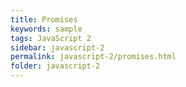```yaml
---
title: Promises
keywords: sample
tags: JavaScript 2
sidebar: javascript-2
permalink: javascript-2/promises.html
folder: javascript-2
---
```

